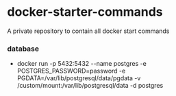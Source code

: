 # docker-starter-commands
A private repository to contain all docker start commands

### database
- docker run  -p 5432:5432 --name postgres -e POSTGRES_PASSWORD=password -e PGDATA=/var/lib/postgresql/data/pgdata -v /custom/mount:/var/lib/postgresql/data -d postgres
